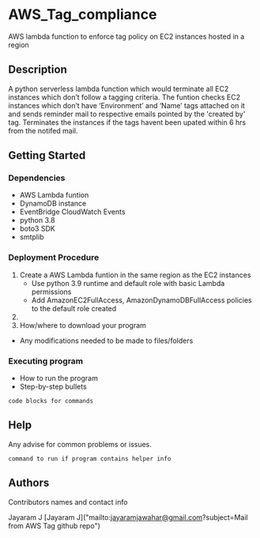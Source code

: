 # AWS_Tag_compliance
AWS lambda function to enforce tag policy on EC2 instances hosted in a region


## Description

A python serverless lambda function which would terminate all EC2 instances which don’t follow a tagging criteria. The funtion checks EC2 instances which don’t have ‘Environment’ and ‘Name’ tags attached on it and sends reminder mail to respective emails pointed by the 'created by' tag. Terminates the instances if the tags havent been upated within 6 hrs from the notifed mail.

## Getting Started

### Dependencies

* AWS Lambda funtion 
* DynamoDB instance
* EventBridge CloudWatch Events
* python 3.8
* boto3 SDK
* smtplib

### Deployment Procedure

1) Create a AWS Lambda funtion in the same region as the EC2 instances 
    * Use python 3.9 runtime and default role with basic Lambda permissions
    * Add AmazonEC2FullAccess, AmazonDynamoDBFullAccess policies to the default role created
3) 
4)  How/where to download your program
* Any modifications needed to be made to files/folders

### Executing program

* How to run the program
* Step-by-step bullets
```
code blocks for commands
```

## Help

Any advise for common problems or issues.
```
command to run if program contains helper info
```

## Authors

Contributors names and contact info

Jayaram J 
[Jayaram J]("mailto:jayaramjawahar@gmail.com?subject=Mail from AWS Tag github repo")


